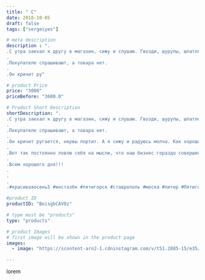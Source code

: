 ```yaml
---
title: " С"
date: 2018-10-05
draft: false
tags: ["sergeiyes"]

# meta description
description : ".
.С утра заехал к другу в магазин, сижу и слушаю. Гвозди, шурупы, шпатлевку и многое другое не завезли.
.
.Покупателе спрашивают, а товара нет.
.
.Он кричит ру"

# product Price
price: "3000"
priceBefore: "3600.0"

# Product Short Description
shortDescription: ".
.С утра заехал к другу в магазин, сижу и слушаю. Гвозди, шурупы, шпатлевку и многое другое не завезли.
.
.Покупателе спрашивают, а товара нет.
.
.Он кричит ругается, нервы портит. А я сижу и радуюсь молча. Как хорошо, что я от всего от этого ушел!!!
.
.Вот так постоянно ловлю себя на мысли, что наш бизнес гораздо совершеннее.
.
.Всем хорошего дня!!!
.
.
.
.#красиваяосень5 #инстазбк #пятигорск #ставрополь #моска #питер #Пятигорск #Ставрополь #Сочи #Симферополь #Севастополь #Анапа #Краснодар #Ессентуки #Железноводск #Кисловодск #бизнес #gruppazahvata #крым #sergeystar"

#product ID
productID: "BoisgbCAVOz"

# type must be "products"
type: "products"

# product Images
# first image will be shown in the product page
images:
  - image: "https://scontent-arn2-1.cdninstagram.com/v/t51.2885-15/e35/41209978_1178304302335578_2380077994965449111_n.jpg?se=7&tp=1&_nc_ht=scontent-arn2-1.cdninstagram.com&_nc_cat=106&_nc_ohc=F9o8PoekH9kAX8GXIYn&ccb=7-4&oh=6898df68c2b68620526f47d5765aa219&oe=6082DD9A&_nc_sid=86f79a&ig_cache_key=MTg4MzI2MzMzNjI4ODcwMzQxMQ%3D%3D.2-ccb7-4"

---
```

lorem
